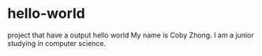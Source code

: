 # hello-world
project that have a output hello world
My name is Coby Zhong. I am a junior studying in computer science.
